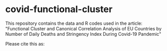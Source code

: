 # covid-functional-cluster
This repository contains the data and R codes used in the article: "Functional Cluster and Canonical Correlation Analysis of EU Countries by Number of Daily Deaths and Stringency Index During Covid-19 Pandemic"

Please cite this as:




